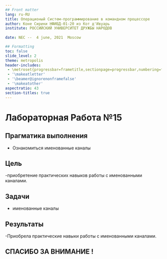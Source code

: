 ```yaml
---
## Front matter
lang: ru-RU
title: Операционый Систем-программирование в командном процессоре
author: Коне Сирики НФИБД-01-20 из Кот д'Ивуарь
institute: РОССИЙСКИЙ УНИВЕРСИТЕТ ДРУЖБЫ НАРОДОВ
	
date: NEC --  4 june, 2021  Moscow

## Formatting
toc: false
slide_level: 2
theme: metropolis
header-includes: 
 - \metroset{progressbar=frametitle,sectionpage=progressbar,numbering=fraction}
 - '\makeatletter'
 - '\beamer@ignorenonframefalse'
 - '\makeatother'
aspectratio: 43
section-titles: true
---
```


# Лабораторная Работа №15

## Прагматика выполнения

- Ознакомиться именованные каналы

## Цель

-приобретение практических навыков работы с именованными каналами.

## Задачи

- именованные каналы
  
## Результаты

-Приобрела практические навыки работы с именованными каналами.

## СПАСИБО ЗА ВНИМАНИЕ !
